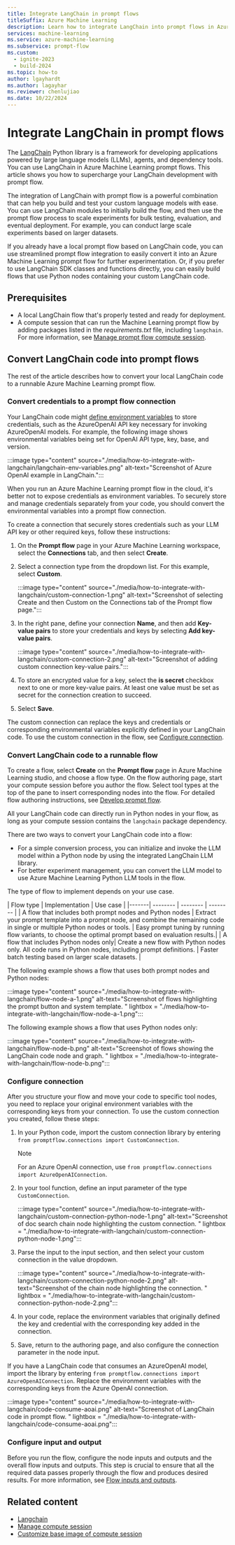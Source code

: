 ```yaml
---
title: Integrate LangChain in prompt flows
titleSuffix: Azure Machine Learning
description: Learn how to integrate LangChain into prompt flows in Azure Machine Learning studio.
services: machine-learning
ms.service: azure-machine-learning
ms.subservice: prompt-flow
ms.custom:
  - ignite-2023
  - build-2024
ms.topic: how-to
author: lgayhardt
ms.author: lagayhar
ms.reviewer: chenlujiao
ms.date: 10/22/2024
---
```


# Integrate LangChain in prompt flows

The [LangChain](https://python.langchain.com) Python library is a framework for developing applications powered by large language models (LLMs), agents, and dependency tools. You can use LangChain in Azure Machine Learning prompt flows. This article shows you how to supercharge your LangChain development with prompt flow.

The integration of LangChain with prompt flow is a powerful combination that can help you build and test your custom language models with ease. You can use LangChain modules to initially build the flow, and then use the prompt flow process to scale experiments for bulk testing, evaluation, and eventual deployment. For example, you can conduct large scale experiments based on larger datasets.

If you already have a local prompt flow based on LangChain code, you can use streamlined prompt flow integration to easily convert it into an Azure Machine Learning prompt flow for further experimentation. Or, if you prefer to use LangChain SDK classes and functions directly, you can easily build flows that use Python nodes containing your custom LangChain code.

## Prerequisites

- A local LangChain flow that's properly tested and ready for deployment.
- A compute session that can run the Machine Learning prompt flow by adding packages listed in the *requirements.txt* file, including `langchain`. For more information, see [Manage prompt flow compute session](how-to-manage-compute-session.md).

## Convert LangChain code into prompt flows

The rest of the article describes how to convert your local LangChain code to a runnable Azure Machine Learning prompt flow.

### Convert credentials to a prompt flow connection

Your LangChain code might [define environment variables](https://python.langchain.com/docs/integrations/platforms/microsoft) to store credentials, such as the AzureOpenAI API key necessary for invoking AzureOpenAI models. For example, the following image shows environmental variables being set for OpenAI API type, key, base, and version.

:::image type="content" source="./media/how-to-integrate-with-langchain/langchain-env-variables.png" alt-text="Screenshot of Azure OpenAI example in LangChain.":::

When you run an Azure Machine Learning prompt flow in the cloud, it's better not to expose credentials as environment variables. To securely store and manage credentials separately from your code, you should convert the environmental variables into a prompt flow connection.

To create a connection that securely stores credentials such as your LLM API key or other required keys, follow these instructions:

1. On the **Prompt flow** page in your Azure Machine Learning workspace, select the **Connections** tab, and then select **Create**.
1. Select a connection type from the dropdown list. For this example, select **Custom**.

   :::image type="content" source="./media/how-to-integrate-with-langchain/custom-connection-1.png" alt-text="Screenshot of selecting Create and then Custom on the Connections tab of the Prompt flow page.":::

1. In the right pane, define your connection **Name**, and then add **Key-value pairs** to store your credentials and keys by selecting **Add key-value pairs**.

   :::image type="content" source="./media/how-to-integrate-with-langchain/custom-connection-2.png" alt-text="Screenshot of adding custom connection key-value pairs.":::

1. To store an encrypted value for a key, select the **is secret** checkbox next to one or more key-value pairs. At least one value must be set as secret for the connection creation to succeed.

1. Select **Save**.

The custom connection can replace the keys and credentials or corresponding environmental variables explicitly defined in your LangChain code. To use the custom connection in the flow, see [Configure connection](#configure-connection).

### Convert LangChain code to a runnable flow

To create a flow, select **Create** on the **Prompt flow** page in Azure Machine Learning studio, and choose a flow type. On the flow authoring page, start your compute session before you author the flow. Select tool types at the top of the pane to insert corresponding nodes into the flow. For detailed flow authoring instructions, see [Develop prompt flow](how-to-develop-a-standard-flow.md).

All your LangChain code can directly run in Python nodes in your flow, as long as your compute session contains the `langchain` package dependency.

There are two ways to convert your LangChain code into a flow:

- For a simple conversion process, you can initialize and invoke the LLM model within a Python node by using the integrated LangChain LLM library.
- For better experiment management, you can convert the LLM model to use Azure Machine Learning Python LLM tools in the flow.

The type of flow to implement depends on your use case.

| Flow type | Implementation | Use case |
|-------| -------- | -------- | -------- |
| A flow that includes both prompt nodes and Python nodes | Extract your prompt template into a prompt node, and combine the remaining code in single or multiple Python nodes or tools. | Easy prompt tuning by running flow variants, to choose the optimal prompt based on evaluation results.|
| A flow that includes Python nodes only| Create a new flow with Python nodes only. All code runs in Python nodes, including prompt definitions. | Faster batch testing based on larger scale datasets. |

The following example shows a flow that uses both prompt nodes and Python nodes:

:::image type="content" source="./media/how-to-integrate-with-langchain/flow-node-a-1.png" alt-text="Screenshot of flows highlighting the prompt button and system template. " lightbox = "./media/how-to-integrate-with-langchain/flow-node-a-1.png":::

The following example shows a flow that uses Python nodes only:

:::image type="content" source="./media/how-to-integrate-with-langchain/flow-node-b.png" alt-text="Screenshot of flows showing the LangChain code node and graph. " lightbox = "./media/how-to-integrate-with-langchain/flow-node-b.png":::

### Configure connection

After you structure your flow and move your code to specific tool nodes, you need to replace your original environment variables with the corresponding keys from your connection. To use the custom connection you created, follow these steps:

1. In your Python code, import the custom connection library by entering `from promptflow.connections import CustomConnection`.

   >[!NOTE]
   >For an Azure OpenAI connection, use `from promptflow.connections import AzureOpenAIConnection`.

1. In your tool function, define an input parameter of the type `CustomConnection`.

   :::image type="content" source="./media/how-to-integrate-with-langchain/custom-connection-python-node-1.png" alt-text="Screenshot of doc search chain node highlighting the custom connection. " lightbox = "./media/how-to-integrate-with-langchain/custom-connection-python-node-1.png":::
   
1. Parse the input to the input section, and then select your custom connection in the value dropdown.

   :::image type="content" source="./media/how-to-integrate-with-langchain/custom-connection-python-node-2.png" alt-text="Screenshot of the chain node highlighting the connection. " lightbox = "./media/how-to-integrate-with-langchain/custom-connection-python-node-2.png":::
   
1. In your code, replace the environment variables that originally defined the key and credential with the corresponding key added in the connection.
1. Save, return to the authoring page, and also configure the connection parameter in the node input.

If you have a LangChain code that consumes an AzureOpenAI model, import the library by entering `from promptflow.connections import AzureOpenAIConnection`. Replace the environment variables with the corresponding keys from the Azure OpenAI connection. 

:::image type="content" source="./media/how-to-integrate-with-langchain/code-consume-aoai.png" alt-text="Screenshot of LangChain code in prompt flow. " lightbox = "./media/how-to-integrate-with-langchain/code-consume-aoai.png":::

### Configure input and output

Before you run the flow, configure the node inputs and outputs and the overall flow inputs and outputs. This step is crucial to ensure that all the required data passes properly through the flow and produces desired results. For more information, see [Flow inputs and outputs](how-to-develop-flow.md#flow-input-and-output).

## Related content

- [Langchain](https://langchain.com)
- [Manage compute session](how-to-manage-compute-session.md)
- [Customize base image of compute session](how-to-customize-session-base-image.md)
